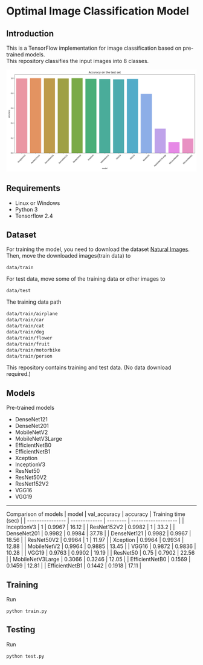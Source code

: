 # Optimal Image Classification Model

## Introduction
This is a TensorFlow implementation for image classification based on pre-trained models.   
This repository classifies the input images into 8 classes.

![image](https://github.com/byunghyun23/Image-Classification/blob/main/acc.png)

## Requirements
* Linux or Windows
* Python 3
* Tensorflow 2.4

## Dataset
For training the model, you need to download the dataset [Natural Images](https://www.kaggle.com/datasets/prasunroy/natural-images). Then, move the downloaded images(train data) to
```
data/train
```
For test data, move some of the training data or other images to
```
data/test
```
The training data path
```
data/train/airplane
data/train/car
data/train/cat
data/train/dog
data/train/flower
data/train/fruit
data/train/motorbike
data/train/person
```
This repository contains training and test data. (No data download required.)

## Models
Pre-trained models
* DenseNet121
* DenseNet201
* MobileNetV2
* MobileNetV3Large
* EfficientNetB0
* EfficientNetB1
* Xception
* InceptionV3
* ResNet50
* ResNet50V2
* ResNet152V2
* VGG16
* VGG19
- - -
Comparison of models
| model            | val\_accuracy | accuracy | Training time (sec) |
| ---------------- | ------------- | -------- | ------------------- |
| InceptionV3      | 1             | 0.9967   | 16.12               |
| ResNet152V2      | 0.9982        | 1        | 33.2                |
| DenseNet201      | 0.9982        | 0.9984   | 37.78               |
| DenseNet121      | 0.9982        | 0.9967   | 18.56               |
| ResNet50V2       | 0.9964        | 1        | 11.97               |
| Xception         | 0.9964        | 0.9934   | 12.88               |
| MobileNetV2      | 0.9964        | 0.9885   | 13.45               |
| VGG16            | 0.9872        | 0.9836   | 10.28               |
| VGG19            | 0.9763        | 0.9902   | 19.19               |
| ResNet50         | 0.75          | 0.7902   | 22.56               |
| MobileNetV3Large | 0.3066        | 0.3246   | 12.05               |
| EfficientNetB0   | 0.1569        | 0.1459   | 12.81               |
| EfficientNetB1   | 0.1442        | 0.1918   | 17.11               |

## Training
Run
```
python train.py
```

## Testing
Run
```
python test.py
```
